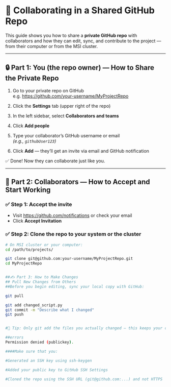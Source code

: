 
# 🧬 Collaborating in a Shared GitHub Repo

This guide shows you how to share a **private GitHub repo** with collaborators and how they can edit, sync, and contribute to the project — from their computer or from the MSI cluster.

---

## 🔒 Part 1: You (the repo owner) — How to Share the Private Repo

1. Go to your private repo on GitHub  
   e.g. https://github.com/your-username/MyProjectRepo

2. Click the **Settings** tab (upper right of the repo)

3. In the left sidebar, select **Collaborators and teams**

4. Click **Add people**

5. Type your collaborator’s GitHub username or email  
   *(e.g., `githubUser123`)*

6. Click **Add** — they’ll get an invite via email and GitHub notification

✅ Done! Now they can collaborate just like you.

---

## 👥 Part 2: Collaborators — How to Accept and Start Working

### ✅ Step 1: Accept the invite
- Visit https://github.com/notifications or check your email
- Click **Accept Invitation**

### ✅ Step 2: Clone the repo to your system or the cluster

```bash
# On MSI cluster or your computer:
cd /path/to/projects/

git clone git@github.com:your-username/MyProjectRepo.git
cd MyProjectRepo


##✍️ Part 3: How to Make Changes
## Pull New Changes from Others
##Before you begin editing, sync your local copy with GitHub:

git pull

git add changed_script.py
git commit -m "Describe what I changed"
git push


#🧠 Tip: Only git add the files you actually changed — this keeps your commits clean and readable.

##errors
Permission denied (publickey).

####Make sure that you:

#Generated an SSH key using ssh-keygen

#Added your public key to GitHub SSH Settings

#Cloned the repo using the SSH URL (git@github.com:...) and not HTTPS




